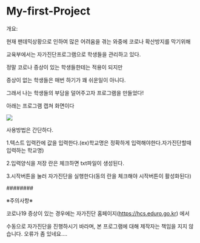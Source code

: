 # My-first-Project
개요:

현재 팬데믹상황으로 인하여 많은 어려움을 겪는 와중에 코로나 확산방지를 막기위해

교육부에서는 자가진단프로그램으로 학생들을 관리하고 있다.

정말 코로나 증상이 있는 학생들한테는 적용이 되지만

증상이 없는 학생들은 매번 하기가 꽤 쉬운일이 아니다.

그래서 나는 학생들의 부담을 덜어주고자 프로그램을 만들었다!

아래는 프로그램 캡쳐 화면이다

![](https://blog.kakaocdn.net/dn/cTlRqS/btq0pxLmZnj/KV38fq9TPkSbaKt4ZeiKu0/img.png)

사용방법은 간단하다.

1.텍스트 입력칸에 값을 입력한다.(ex)학교명은 정확하게 입력해야한다.자가진단할때 입력하는 학교명)

2.입력양식을 저장 란은 체크하면 txt파일이 생성된다. 

3.시작버튼을 눌러 자가진단을 실행한다(동의 란을 체크해야 시작버튼이 활성화된다)

########

※주의사항※

코로나19 증상이 있는 경우에는 자가진단 홈페이지(https://hcs.eduro.go.kr) 에서

수동으로 자가진단을 진행하시기 바라며, 본 프로그램에 대해 제작자는 책임을 지지 않습니다.
오류가 좀 있네요....
